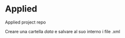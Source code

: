  # Applied
Applied project repo

Creare una cartella _data_ e salvare al suo interno i file .xml 



